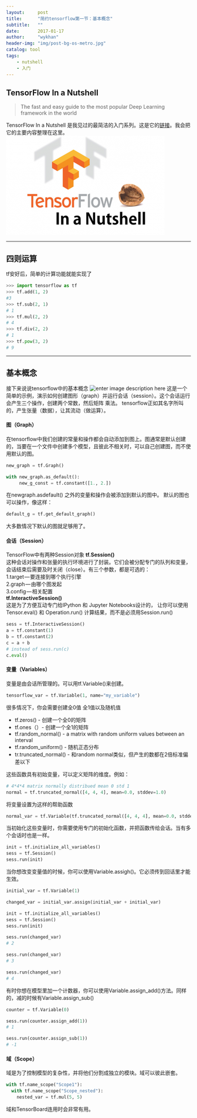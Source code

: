 ```yaml
---
layout:     post
title:      "简约tensorflow第一节：基本概念"
subtitle:   ""
date:       2017-01-17
author:     "wykhan"
header-img: "img/post-bg-os-metro.jpg"
catalog: tool
tags:
    - nutshell
    - 入门
---
```



## TensorFlow In a Nutshell
> The fast and easy guide to the most popular Deep Learning framework in the world         

TensorFlow In a Nutshell 是我见过的最简洁的入门系列。这是它的[链接](http://camron.xyz/index.php/2016/08/22/in_a_nutshell_part_one/)。我会把它的主要内容整理在这里。   
![Alt text what the fuck](/img/tensorflow_nutshell-1-432x270.png)    

---

## 四则运算

tf安好后，简单的计算功能就能实现了

```python
>>> import tensorflow as tf
>>> tf.add(1, 2)
#3
>>> tf.sub(2, 1)
# 1
>>> tf.mul(2, 2)
# 4
>>> tf.div(2, 2)
# 1
>>> tf.pow(3, 2)
# 9
```    

---

## 基本概念
接下来说说tensorflow中的基本概念
![enter image description here](https://wykhan.github.io/img/1-mvhm5_r6LY-eHsin21RJTg.png)
这是一个简单的示例，演示如何创建图形（graph）并运行会话（session）。这个会话运行会产生三个操作，创建两个常数，然后矩阵
乘法。
tensorflow正如其名字所叫的，产生张量（数据），让其流动（做运算）。
#### 图（Graph）
在tensorflow中我们创建的常量和操作都会自动添加到图上。图通常是默认创建的，当要在一个文件中创建多个模型，且彼此不相关时，可以自己创建图，而不使用默认的图。

```python
new_graph = tf.Graph()
```
```python
with new_graph.as_default():
	 new_g_const = tf.constant([1., 2.])
```
在newgraph.asdefault() 之外的变量和操作会被添加到默认的图中。
默认的图也可以操作，像这样：

```python
default_g = tf.get_default_graph()
```
大多数情况下默认的图就足够用了。
#### 会话（Session）
TensorFlow中有两种Session对象
**tf.Session()**   
这种会话对操作和张量的执行环境进行了封装。它们会被分配专门的队列和变量，会话结束后需要及时关闭（close）。有三个参数，都是可选的：   
1.target — 要连接到哪个执行引擎   
2.graph — 由哪个图发起   
3.config — 相关配置   
**tf.InteractiveSession()**   
这是为了方便互动专门给IPython 和 Jupyter Notebooks设计的， 让你可以使用Tensor.eval() 和 Operation.run() 计算结果，而不是必须用Session.run()

```python
sess = tf.InteractiveSession()
a = tf.constant(1)
b = tf.constant(2)
c = a + b
# instead of sess.run(c)
c.eval()
```
#### 变量（Variables）
变量是由会话所管理的。可以用tf.Variable()来创建。

```python
tensorflow_var = tf.Variable(1, name="my_variable")
```
很多情况下，你会需要创建全0值 全1值以及随机值
+ tf.zeros() - 创建一个全0的矩阵
+ tf.ones（）- 创建一个全1的矩阵
+ tf.random_normal() - a matrix with random uniform values between an interval
+ tf.random_uniform() - 随机正态分布 
+ tr.truncated_normal() - 和random normal类似，但产生的数都在2倍标准偏差以下    

这些函数具有初始变量，可以定义矩阵的维度。例如：

```python
# 4*4*4 matrix normally distribued mean 0 std 1
normal = tf.truncated_normal([4, 4, 4], mean=0.0, stddev=1.0)
```
将变量设置为这样的帮助函数

```python
normal_var = tf.Variable(tf.truncated_normal([4, 4, 4], mean=0.0, stddev=1.0))
```
当初始化这些变量时，你需要使用专门的初始化函数，并把函数传给会话。当有多个会话时也是一样。

```python
init = tf.initialize_all_variables()
sess = tf.Session()
sess.run(init)
```
当你想改变变量值的时候，你可以使用Variable.assigh()。它必须传到回话里才能生效。

```python
initial_var = tf.Variable(1)
```
```python
changed_var = initial_var.assign(initial_var + initial_var)
```
```python
init = tf.initialize_all_variables()
sess = tf.Session()
sess.run(init)
```
```python
sess.run(changed_var)
# 2
```
```python
sess.run(changed_var)
# 3
```
```python
sess.run(changed_var)
# 4
```
有时你想在模型里加一个计数器，你可以使用Variable.assign_add()方法。同样的，减的时候有Variable.assign_sub()

```python
counter = tf.Variable(0)
```
```python
sess.run(counter.assign_add(1))
# 1
```
```python
sess.run(counter.assign_sub(1))
# -1
```
#### 域（Scope）
域是为了控制模型的复杂性，并将他们分割成独立的模块。域可以彼此嵌套。

```python
with tf.name_scope("Scope1"):
  with tf.name_scope("Scope_nested"):
    nested_var = tf.mul(5, 5)
```
域和TensorBoard连用时会非常有用。




